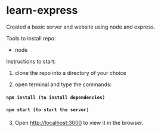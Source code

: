 # learn-express
Created a basic server and website using node and express.

Tools to install repo:
 - node

Instructions to start:
   1. clone the repo into a directory of your choice

   2. open terminal and type the commands:<br>
   #### `npm install (to install dependencies)`<br>
   #### `npm start (to start the server)`

   3. Open [http://localhost:3000](http://localhost:3000) to view it in the browser.
